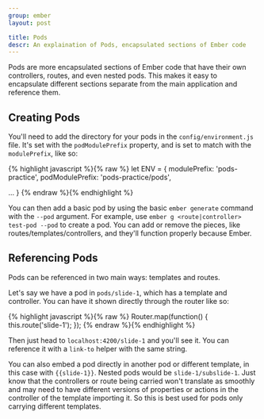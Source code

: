 ```yaml
---
group: ember
layout: post

title: Pods
descr: An explaination of Pods, encapsulated sections of Ember code
---
```


Pods are more encapsulated sections of Ember code that have their own controllers, routes, and even nested pods. This makes it easy to encapsulate different sections separate from the main application and reference them.

## Creating Pods

You'll need to add the directory for your pods in the `config/environment.js` file. It's set with the `podModulePrefix` property, and is set to match with the `modulePrefix`, like so:

{% highlight javascript %}{% raw %}
let ENV = {
  modulePrefix: 'pods-practice',
  podModulePrefix: 'pods-practice/pods',

  ...
}
{% endraw %}{% endhighlight %}

You can then add a basic pod by using the basic `ember generate` command with the `--pod` argument. For example, use `ember g <route|controller> test-pod --pod` to create a pod. You can add or remove the pieces, like routes/templates/controllers, and they'll function properly because Ember.

## Referencing Pods

Pods can be referenced in two main ways: templates and routes.

Let's say we have a pod in `pods/slide-1`, which has a template and controller. You can have it shown directly through the router like so:

{% highlight javascript %}{% raw %}
Router.map(function() {
  this.route('slide-1');
});
{% endraw %}{% endhighlight %}

Then just head to `localhost:4200/slide-1` and you'll see it. You can reference it with a `link-to` helper with the same string.

You can also embed a pod directly in another pod or different template, in this case with `{{slide-1}}`. Nested pods would be `slide-1/subslide-1`. Just know that the controllers or route being carried won't translate as smoothly and may need to have different versions of properties or actions in the controller of the template importing it. So this is best used for pods only carrying different templates.
